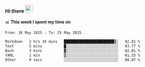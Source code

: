 ### Hi there <a href="https://www.gautamkrishnar.com/"><img src="https://media.giphy.com/media/hvRJCLFzcasrR4ia7z/giphy.gif" width="25px"></a>

📊 **This week I spent my time on**

<!--START_SECTION:waka-->

```txt
From: 18 May 2025 - To: 25 May 2025

Markdown   2 hrs 19 mins   ███████████████████████▒░   92.81 %
Text       5 mins          █░░░░░░░░░░░░░░░░░░░░░░░░   03.77 %
Bash       3 mins          ▓░░░░░░░░░░░░░░░░░░░░░░░░   02.01 %
YAML       1 min           ▒░░░░░░░░░░░░░░░░░░░░░░░░   01.33 %
Other      0 secs          ░░░░░░░░░░░░░░░░░░░░░░░░░   00.07 %
```

<!--END_SECTION:waka-->

